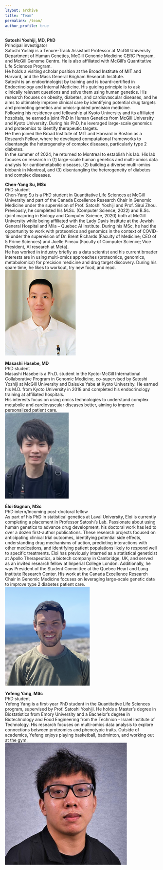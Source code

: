 ```yaml
---
layout: archive
title: "Team"
permalink: /team/
author_profile: true
---
```


**Satoshi Yoshiji, MD, PhD**<br />
Principal investigator<br />
Satoshi Yoshiji is a Tenure-Track Assistant Professor at McGill University Department of Human Genetics, McGill Genomic Medicine CERC Program, and McGill Genome Centre. He is also affiliated with McGill’s Quantitative Life Sciences Program.<br />
He holds a visiting scholar position at the Broad Institute of MIT and Harvard, and the Mass General Brigham Research Institute.<br />
Satoshi is an endocrinologist by training and is board-certified in Endocrinology and Internal Medicine. His guiding principle is to ask clinically relevant questions and solve them using human genetics. His research focuses on obesity, diabetes, and cardiovascular diseases, and he aims to ultimately improve clinical care by identifying potential drug targets and promoting genetics and omics-guided precision medicine.<br />
Following his residency and fellowship at Kyoto University and its affiliated hospitals, he earned a joint PhD in Human Genetics from McGill University and Kyoto University. During his PhD, he leveraged large-scale genomics and proteomics to identify therapeutic targets.<br />
He then joined the Broad Institute of MIT and Harvard in Boston as a Research Fellow, where he developed computational frameworks to disentangle the heterogeneity of complex diseases, particularly type 2 diabetes.<br />
In the summer of 2024, he returned to Montreal to establish his lab. His lab focuses on research in (1) large-scale human genetics and multi-omics data analysis for cardiometabolic diseases, (2) building a diverse multi-omics biobank in Montreal, and (3) disentangling the heterogeneity of diabetes and complex diseases.<br />

**Chen-Yang Su, MSc**<br />
PhD student<br />
Chen-Yang Su is a PhD student in Quantitative Life Sciences at McGill University and part of the Canada Excellence Research Chair in Genomic Medicine under the supervision of Prof. Satoshi Yoshiji and Prof. Sirui Zhou.<br />
Previously, he completed his M.Sc. (Computer Science, 2022) and B.Sc. (joint majoring in Biology and Computer Science, 2020) both at McGill University while being affiliated with the Lady Davis Institute at the Jewish General Hospital and Mila – Quebec AI Institute.
During his MSc, he had the opportunity to work with proteomics and genomics in the context of COVID-19 under the supervision of Dr. Brent Richards (Faculty of Medicine; CEO of 5 Prime Sciences) and Joelle Pineau (Faculty of Computer Science; Vice President, AI research at Meta).<br />
He has worked in industry briefly as a data scientist and his current broader interests are in using multi-omics approaches (proteomics, genomics, metabolomics) for precision medicine and drug target discovery. During his spare time, he likes to workout, try new food, and read.<br />
![profile_photo_chen-yang_su](profile_chen-yang_su.png)

**Masashi Hasebe, MD**<br />
PhD student<br />
Masashi Hasebe is a Ph.D. student in the Kyoto-McGill International Collaborative Program in Genomic Medicine, co-supervised by Satoshi Yoshiji at McGill University and Daisuke Yabe at Kyoto University. He earned his M.D. from Kyoto University in 2018 and completed his endocrinology training at affiliated hospitals.<br />
His interests focus on using omics technologies to understand complex metabolic and cardiovascular diseases better, aiming to improve personalized patient care.<br />
![profile_photo_masashi_hasebe](profile_masashi_hasebe.png)

**Éloi Gagnon, MSc**<br />
PhD intern/Incoming post-doctoral fellow<br />
As part of his PhD in statistical genetics at Laval University, Eloi is currently completing a placement in Professor Satoshi’s Lab. Passionate about using human genetics to advance drug development, his doctoral work has led to over a dozen first-author publications. These research projects focused on anticipating clinical trial outcomes, identifying potential side effects, understanding drug mechanisms of action, predicting interactions with other medications, and identifying patient populations likely to respond well to specific treatments.
Eloi has previously interned as a statistical geneticist at Apollo Therapeutics, a biotech company in Cambridge, UK, and served as an invited research fellow at Imperial College London. Additionally, he was President of the Student Committee at the Quebec Heart and Lung Institute Research Center. His work at the Canada Excellence Research Chair in Genomic Medicine focuses on leveraging large-scale genetic data to improve type 2 diabetes patient care.<br />
![profile_photo_eloi_gagnon](profile_eloi_gagnon.png)

**Yefeng Yang, MSc**<br />
PhD student<br />
Yefeng Yang is a first-year PhD student in the Quantitative Life Sciences program, supervised by Prof. Satoshi Yoshiji. 
He holds a Master’s degree in Biostatistics from Emory University and a Bachelor’s degree in Biotechnology and Food Engineering from the Technion - Israel Institute of Technology. 
His research focuses on multi-omics data analysis to explore connections between proteomics and phenotypic traits. Outside of academics, Yefeng enjoys playing basketball, badminton, and working out at the gym.<br />
![profile_photo_yefeng_yang](profile_yefeng_yang.jpg)
